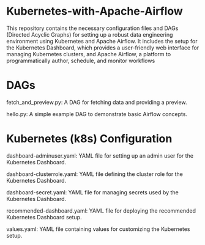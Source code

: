 # Kubernetes-with-Apache-Airflow

This repository contains the necessary configuration files and DAGs (Directed Acyclic Graphs) for setting up a robust data engineering environment using Kubernetes and Apache Airflow. It includes the setup for the Kubernetes Dashboard, which provides a user-friendly web interface for managing Kubernetes clusters, and Apache Airflow, a platform to programmatically author, schedule, and monitor workflows

# DAGs
fetch_and_preview.py: A DAG for fetching data and providing a preview.

hello.py: A simple example DAG to demonstrate basic Airflow concepts.

# Kubernetes (k8s) Configuration
dashboard-adminuser.yaml: YAML file for setting up an admin user for the Kubernetes Dashboard.

dashboard-clusterrole.yaml: YAML file defining the cluster role for the Kubernetes Dashboard.

dashboard-secret.yaml: YAML file for managing secrets used by the Kubernetes Dashboard.

recommended-dashboard.yaml: YAML file for deploying the recommended Kubernetes Dashboard setup.

values.yaml: YAML file containing values for customizing the Kubernetes setup.
